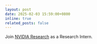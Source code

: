 ```yaml
---
layout: post
date: 2025-02-03 15:59:00+0800
inline: true
related_posts: false
---
```


Join [NVIDIA Research](https://research.nvidia.com/labs/twn/) as a Research Intern.
